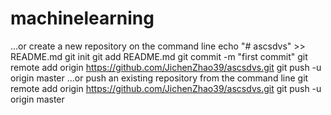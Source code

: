 # machinelearning
…or create a new repository on the command line
echo "# ascsdvs" >> README.md
git init
git add README.md
git commit -m "first commit"
git remote add origin https://github.com/JichenZhao39/ascsdvs.git
git push -u origin master
…or push an existing repository from the command line
git remote add origin https://github.com/JichenZhao39/ascsdvs.git
git push -u origin master

